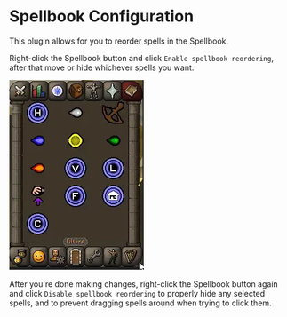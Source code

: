 # Spellbook Configuration

This plugin allows for you to reorder spells in the Spellbook.

Right-click the Spellbook button and click `Enable spellbook reordering`, after that move or hide whichever spells you want.

![example spellbook reordering](img/spellbook/spellbook.webp)

After you're done making changes, right-click the Spellbook button again and click `Disable spellbook reordering` to properly hide any selected spells, and to prevent dragging spells around when trying to click them.
